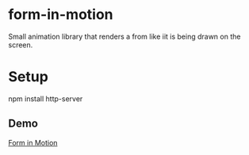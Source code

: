# form-in-motion
Small animation library that renders a from like iit is being drawn on the screen.

# Setup
  npm install
  http-server

## Demo
[Form in Motion](https://github.com/user-attachments/assets/d869fc5d-36ac-4919-a6d8-cfc980db0419)
